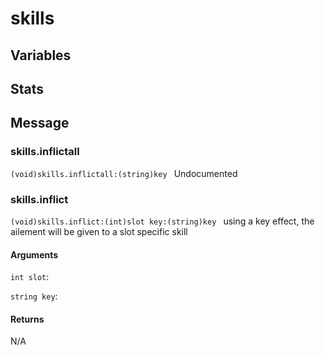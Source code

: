 # skills
## Variables
## Stats
## Message
### skills.inflictall
`(void)skills.inflictall:(string)key `
Undocumented
### skills.inflict
`(void)skills.inflict:(int)slot key:(string)key `
using a key effect, the ailement will be given to a slot specific skill
#### Arguments
`int slot`: 

`string key`: 

#### Returns
N/A

